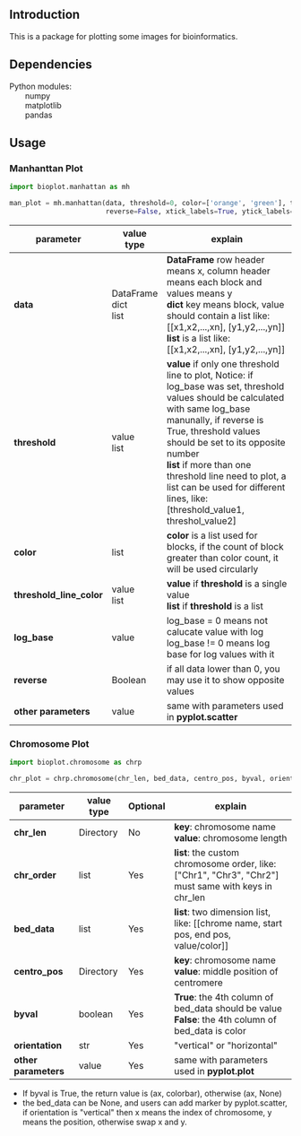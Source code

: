 ## Introduction

This is a package for plotting some images for bioinformatics.

## Dependencies
Python modules:  
&ensp;&ensp;&ensp;&ensp;numpy  
&ensp;&ensp;&ensp;&ensp;matplotlib  
&ensp;&ensp;&ensp;&ensp;pandas  

## Usage

### Manhanttan Plot

```python
import bioplot.manhattan as mh

man_plot = mh.manhattan(data, threshold=0, color=['orange', 'green'], threshold_line_color='blue', log_base=0,
                        reverse=False, xtick_labels=True, ytick_labels=True, ax=None, marker='.', s=1, **kwargs)
```
| parameter                | value type                | explain                                                                                                                                                                                                                                                                                                                                                              |
|--------------------------|---------------------------|----------------------------------------------------------------------------------------------------------------------------------------------------------------------------------------------------------------------------------------------------------------------------------------------------------------------------------------------------------------------|
| **data**                 | DataFrame<br>dict<br>list | **DataFrame** row header means x, column header means each block and values means y<br>**dict** key means block, value should contain a list like: [[x1,x2,...,xn], [y1,y2,...,yn]]<br>**list** is a list like: [[x1,x2,...,xn], [y1,y2,...,yn]]                                                                                                                     |
| **threshold**            | value<br>list             | **value** if only one threshold line to plot, Notice: if log_base was set, threshold values should be calculated with same log_base manunally, if reverse is True, threshold values should be set to its opposite number<br>**list** if more than one threshold line need to plot, a list can be used for different lines, like: [threshold_value1, threshol_value2] |
| **color**                | list                      | **color** is a list used for blocks, if the count of block greater than color count, it will be used circularly                                                                                                                                                                                                                                                      |
| **threshold_line_color** | value<br>list             | **value** if **threshold** is a single value<br>**list** if **threshold** is a list                                                                                                                                                                                                                                                                                  |
| **log_base**             | value                     | log_base = 0 means not calucate value with log<br>log_base != 0 means log base for log values with it                                                                                                                                                                                                                                                                |
| **reverse**              | Boolean                   | if all data lower than 0, you may use it to show opposite values                                                                                                                                                                                                                                                                                                     |
| **other parameters**     | value                     | same with parameters used in **pyplot.scatter**                                                                                                                                                                                                                                                                                                                      |

### Chromosome Plot

```python
import bioplot.chromosome as chrp

chr_plot = chrp.chromosome(chr_len, bed_data, centro_pos, byval, orientation="vertical", "**kwargs)
```
| parameter            | value type | Optional | explain                                                                                                 |
|----------------------|------------|----------|---------------------------------------------------------------------------------------------------------|
| **chr_len**          | Directory  | No       | **key**: chromosome name<br>**value**: chromosome length                                                |
| **chr_order**        | list       | Yes      | **list**: the custom chromosome order, like: ["Chr1", "Chr3", "Chr2"]<br>must same with keys in chr_len |
| **bed_data**         | list       | Yes      | **list**: two dimension list, like: [[chrome name, start pos, end pos, value/color]]                    |
| **centro_pos**       | Directory  | Yes      | **key**: chromosome name<br>**value**: middle position of centromere                                    |
| **byval**            | boolean    | Yes      | **True**: the 4th column of bed_data should be value<br>**False**: the 4th column of bed_data is color  |
| **orientation**      | str        | Yes      | "vertical" or "horizontal"                                                                              |
| **other parameters** | value      | Yes      | same with parameters used in **pyplot.plot**                                                            |

- If byval is True, the return value is (ax, colorbar), otherwise (ax, None)
- the bed_data can be None, and users can add marker by pyplot.scatter, if orientation is "vertical" then x means the 
index of chromosome, y means the position, otherwise swap x and y. 

